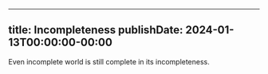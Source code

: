 
---
title: Incompleteness
publishDate: 2024-01-13T00:00:00-00:00
---

 Even incomplete world is still complete in its incompleteness.
